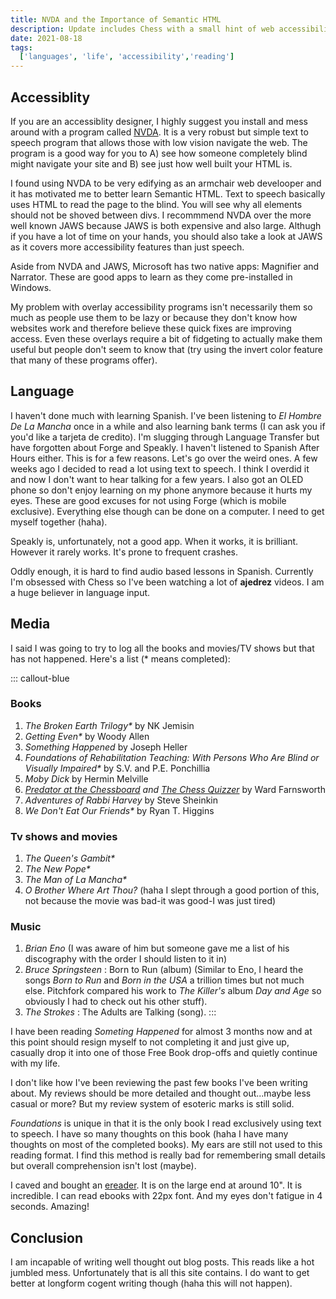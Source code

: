 ```yaml
---
title: NVDA and the Importance of Semantic HTML
description: Update includes Chess with a small hint of web accessibility. 
date: 2021-08-18 
tags:
  ['languages', 'life', 'accessibility','reading']
---
```


## Accessiblity

If you are an accessiblity designer, I highly suggest you install and mess around with a program called [NVDA](https://www.nvaccess.org/). It is a very robust but simple text to speech program that allows those with low vision navigate the web. The program is a good way for you to A) see how someone completely blind might navigate your site and B) see just how well built your HTML is.

I found using NVDA to be very edifying as an armchair web develooper and it has motivated me to better learn Semantic HTML. Text to speech basically uses HTML to read the page to the blind. You will see why all elements should not be shoved between divs. I recommmend NVDA over the more well known JAWS because JAWS is both expensive and also large. Althugh if you have a lot of time on your hands, you should also take a look at JAWS as it covers more accessibility features than just speech.

Aside from NVDA and JAWS, Microsoft has two native apps: Magnifier and Narrator. These are good apps to learn as they come pre-installed in Windows.

My problem with overlay accessibility programs isn't necessarily them so much as people use them to be lazy or because they don't know how websites work and therefore believe these quick fixes are improving access. Even these overlays require a bit of fidgeting to actually make them useful but people don't seem to know that (try using the invert color feature that many of these programs offer).

## Language

I haven't done much with learning Spanish. I've been listening to *El Hombre De La Mancha* once in a while and also learning bank terms (I can ask you if you'd like a tarjeta de credito). I'm slugging through Language Transfer but have forgotten about Forge and Speakly. I haven't listened to Spanish After Hours either. This is for a few reasons. Let's go over the weird ones. A few weeks ago I decided to read a lot using text to speech. I think I overdid it and now I don't want to hear talking for a few years. I also got an OLED phone so don't enjoy learning on my phone anymore because it hurts my eyes. These are good excuses for not using Forge (which is mobile exclusive). Everything else though can be done on a computer. I need to get myself together (haha).

Speakly is, unfortunately, not a good app. When it works, it is brilliant. However it rarely works. It's prone to frequent crashes. 

Oddly enough, it is hard to find audio based lessons in Spanish. Currently I'm obsessed with Chess so I've been watching a lot of **ajedrez** videos. I am a huge believer in language input.

## Media

I said I was going to try to log all the books and movies/TV shows but that has not happened. Here's a list (\* means completed):

::: callout-blue
### Books

1. *The Broken Earth Trilogy\** by NK Jemisin
2. *Getting Even\** by Woody Allen
3. *Something Happened* by Joseph Heller
4. *Foundations of Rehabilitation Teaching: With Persons Who Are Blind or Visually Impaired\** by S.V. and P.E. Ponchillia
5. *Moby Dick* by Hermin Melville
6. *[Predator at the Chessboard](https://www.chesstactics.org/) and [The Chess Quizzer](http://www.chessproblems.org/)* by Ward Farnsworth
7. *Adventures of Rabbi Harvey* by Steve Sheinkin
8. *We Don't Eat Our Friends\** by Ryan T. Higgins

### Tv shows and movies

1. *The Queen's Gambit\**
2. *The New Pope\**
3. *The Man of La Mancha\**
4. *O Brother Where Art Thou?* (haha I slept through a good portion of this, not because the movie was bad-it was good-I was just tired)

### Music

1. *Brian Eno* (I was aware of him but someone gave me a list of his discography with the order I should listen to it in)
2. *Bruce Springsteen* : Born to Run (album) (Similar to Eno, I heard the songs *Born to Run* and *Born in the USA* a trillion times but not much else. Pitchfork compared his work to *The Killer's* album *Day and Age* so obviously I had to check out his other stuff).
3. *The Strokes* : The Adults are Talking (song). 
:::

I have been reading *Someting Happened* for almost 3 months now and at this point should resign myself to not completing it and just give up, casually drop it into one of those Free Book drop-offs and quietly continue with my life. 

I don't like how I've been reviewing the past few books I've been writing about. My reviews should be more detailed and thought out...maybe less casual or more? But my review system of esoteric marks is still solid. 

*Foundations* is unique in that it is the only book I read exclusively using text to speech. I have so many thoughts on this book (haha I have many thoughts on most of the completed books). My ears are still not used to this reading format. I find this method is really bad for remembering small details but overall comprehension isn't lost (maybe).

I caved and bought an [ereader](https://us.kobobooks.com/products/kobo-elipsa?utm_source=Kobo&utm_medium=TopNav&utm_campaign=Elipsa). It is on the large end at around 10". It is incredible. I can read ebooks with 22px font. And my eyes don't fatigue in 4 seconds. Amazing! 

## Conclusion

I am incapable of writing well thought out blog posts. This reads like a hot jumbled mess. Unfortunately that is all this site contains. I do want to get better at longform cogent writing though (haha this will not happen). 